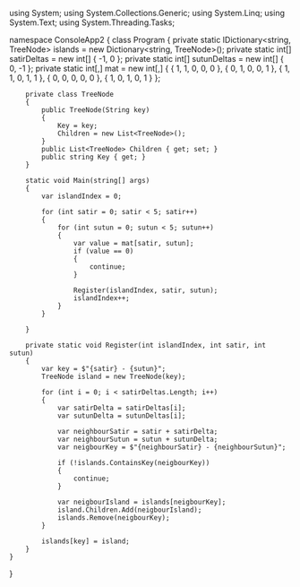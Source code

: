using System;
using System.Collections.Generic;
using System.Linq;
using System.Text;
using System.Threading.Tasks;

namespace ConsoleApp2
{
    class Program
    {
        private static IDictionary<string, TreeNode> islands = new Dictionary<string, TreeNode>();
        private static int[] satirDeltas = new int[] { -1, 0 };
        private static int[] sutunDeltas = new int[] { 0, -1 };
        private static int[,] mat = new int[,] {
            { 1, 1, 0, 0, 0 },
            { 0, 1, 0, 0, 1 },
            { 1, 1, 0, 1, 1 },
            { 0, 0, 0, 0, 0 },
            { 1, 0, 1, 0, 1 }
        };

        private class TreeNode
        {
            public TreeNode(String key)
            {
                Key = key;
                Children = new List<TreeNode>();
            }
            public List<TreeNode> Children { get; set; }
            public string Key { get; }
        }

        static void Main(string[] args)
        {
            var islandIndex = 0;

            for (int satir = 0; satir < 5; satir++)
            {
                for (int sutun = 0; sutun < 5; sutun++)
                {
                    var value = mat[satir, sutun];
                    if (value == 0)
                    {
                        continue;
                    }

                    Register(islandIndex, satir, sutun);
                    islandIndex++;
                }
            }

        }

        private static void Register(int islandIndex, int satir, int sutun)
        {
            var key = $"{satir} - {sutun}";
            TreeNode island = new TreeNode(key);

            for (int i = 0; i < satirDeltas.Length; i++)
            {
                var satirDelta = satirDeltas[i];
                var sutunDelta = sutunDeltas[i];

                var neighbourSatir = satir + satirDelta;
                var neighbourSutun = sutun + sutunDelta;
                var neigbourKey = $"{neighbourSatir} - {neighbourSutun}";

                if (!islands.ContainsKey(neigbourKey))
                {
                    continue;
                }

                var neigbourIsland = islands[neigbourKey];
                island.Children.Add(neigbourIsland);
                islands.Remove(neigbourKey);
            }

            islands[key] = island;
        }
    }
}
